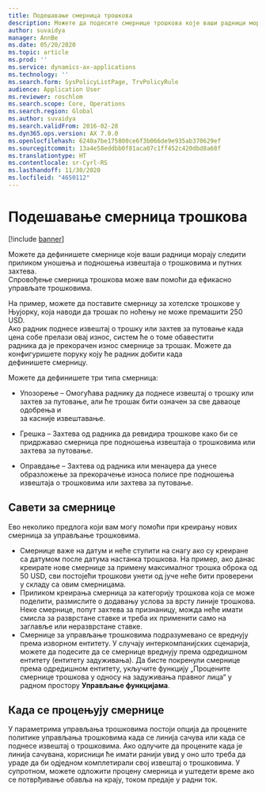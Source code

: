 ```yaml
---
title: Подешавање смерница трошкова
description: Можете да подесите смернице трошкова које ваши радници морају следити приликом уношења и подношења извештаја о трошковима и путних захтева у услузи Microsoft Dynamics 365 Finance.
author: suvaidya
manager: AnnBe
ms.date: 05/20/2020
ms.topic: article
ms.prod: ''
ms.service: dynamics-ax-applications
ms.technology: ''
ms.search.form: SysPolicyListPage, TrvPolicyRule
audience: Application User
ms.reviewer: roschlom
ms.search.scope: Core, Operations
ms.search.region: Global
ms.author: suvaidya
ms.search.validFrom: 2016-02-28
ms.dyn365.ops.version: AX 7.0.0
ms.openlocfilehash: 6240a7be175800ce6f3b066de9e935ab370629ef
ms.sourcegitcommit: 13a4e58eddbb0f81aca07c1ff452c420dbd8a68f
ms.translationtype: HT
ms.contentlocale: sr-Cyrl-RS
ms.lasthandoff: 11/30/2020
ms.locfileid: "4650112"
---
```

# <a name="set-up-expense-policies"></a>Подешавање смерница трошкова

[!include [banner](../includes/banner.md)]

Можете да дефинишете смернице које ваши радници морају следити приликом уношења и подношења извештаја о трошковима и путних захтева.         
Спровођење смерница трошкова може вам помоћи да ефикасно управљате трошковима.         

На пример, можете да поставите смерницу за хотелске трошкове у Њујорку, која наводи да трошак по ноћењу не може премашити 250 USD.       
Ако радник поднесе извештај о трошку или захтев за путовање када цена собе прелази овај износ, систем ће о томе обавестити        
радника да је прекорачен износ смернице за трошак. Можете да конфигуришете поруку коју ће радник добити када        
дефинишете смерницу.      
        
Можете да дефинишете три типа смерница:         
        
- Упозорење – Омогућава раднику да поднесе извештај о трошку или захтев за путовање, али ће трошак бити означен за све даваоце одобрења и        
  за касније извештавање.        

- Грешка – Захтева од радника да ревидира трошкове како би се придржавао смерница пре подношења извештаја о трошковима или захтева за путовање.       
 
 - Оправдање – Захтева од радника или менаџера да унесе образложење за прекорачење износа полисе пре подношења извештаја о трошковима или захтева за путовање.        

## <a name="policy-tips"></a>Савети за смернице
Ево неколико предлога који вам могу помоћи при креирању нових смерница за управљање трошковима. 
* Смернице важе на датум и неће ступити на снагу ако су креиране са датумом после датума настанка трошкова. На пример, ако данас креирате нове смернице за примену максималног трошка оброка од 50 USD, сви постојећи трошкови унети од јуче неће бити проверени у складу са овим смерницама.
* Приликом креирања смерница за категорију трошкова која се може поделити, размислите о додавању услова за врсту линије трошкова. Неке смернице, попут захтева за признаницу, можда неће имати смисла за разврстане ставке и треба их применити само на заглавље или неразврстане ставке. 
* Смернице за управљање трошковима подразумевано се вреднују према изворном ентитету. У случају интеркомпанијских сценарија, можете да подесите да се смернице вреднују према одредишном ентитету (ентитету задуживања). Да бисте покренули смернице према одредишном ентитету, укључите функцију „Процените смернице трошкова у односу на задуживања правног лица“ у радном простору **Управљање функцијама**.

## <a name="when-to-evaluate-policies"></a>Када се процењују смернице

У параметрима управљања трошковима постоји опција да процените политике управљања трошковима када се линија сачува или када се поднесе извештај о трошковима. Ако одлучите да процените када је линија сачувана, корисници ће имати ранији увид у оно што треба да ураде да би одједном комплетирали свој извештај о трошковима. У супротном, можете одложити процену смерница и уштедети време ако се потврђивање обавља на крају, током предаје у радни ток.
